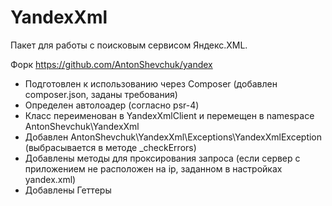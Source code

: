 # YandexXml

Пакет для работы с поисковым сервисом Яндекс.XML.

Форк https://github.com/AntonShevchuk/yandex

* Подготовлен к использованию через Composer (добавлен composer.json, заданы требования)
* Определен автолоадер (согласно psr-4)
* Класс переименован в YandexXmlClient и перемещен в namespace AntonShevchuk\YandexXml
* Добавлен AntonShevchuk\YandexXml\Exceptions\YandexXmlException (выбрасывается в методе _checkErrors)
* Добавлены методы для проксирования запроса (если сервер с приложением не расположен на ip, заданном в настройках yandex.xml)
* Добавлены Геттеры
